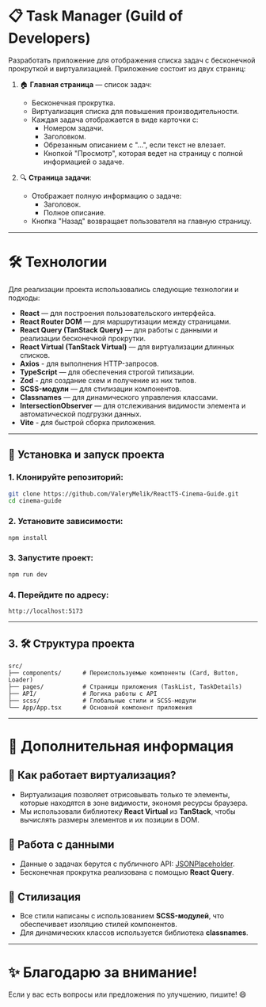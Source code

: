 # 📋 Task Manager (Guild of Developers)

Разработать приложение для отображения списка задач с бесконечной прокруткой и виртуализацией. Приложение состоит из двух страниц:

1. 🏠 **Главная страница** — список задач:

   - Бесконечная прокрутка.
   - Виртуализация списка для повышения производительности.
   - Каждая задача отображается в виде карточки с:
     - Номером задачи.
     - Заголовком.
     - Обрезанным описанием с "…", если текст не влезает.
     - Кнопкой "Просмотр", которая ведет на страницу с полной информацией о задаче.

2. 🔍 **Страница задачи**:
   - Отображает полную информацию о задаче:
     - Заголовок.
     - Полное описание.
   - Кнопка "Назад" возвращает пользователя на главную страницу.

---

# 🛠️ Технологии

Для реализации проекта использовались следующие технологии и подходы:

- **React** — для построения пользовательского интерфейса.
- **React Router DOM** — для маршрутизации между страницами.
- **React Query (TanStack Query)** — для работы с данными и реализации бесконечной прокрутки.
- **React Virtual (TanStack Virtual)** — для виртуализации длинных списков.
- **Axios** - для выполнения HTTP-запросов.
- **TypeScript** — для обеспечения строгой типизации.
- **Zod** - для создание схем и получение из них типов.
- **SCSS-модули** — для стилизации компонентов.
- **Classnames** — для динамического управления классами.
- **IntersectionObserver** — для отслеживания видимости элемента и автоматической подгрузки данных.
- **Vite** - для быстрой сборка приложения.

---

## 🚀 Установка и запуск проекта

### 1. Клонируйте репозиторий:

```bash
git clone https://github.com/ValeryMelik/ReactTS-Cinema-Guide.git
cd cinema-guide
```

### 2. Установите зависимости:

```bash
npm install
```

### 3. Запустите проект:

```bash
npm run dev
```

### 4. Перейдите по адресу:

```
http://localhost:5173
```

---

## 3. 🛠️ Структура проекта

```
src/
├── components/      # Переиспользуемые компоненты (Card, Button, Loader)
├── pages/           # Страницы приложения (TaskList, TaskDetails)
├── API/             # Логика работы с API
├── scss/            # Глобальные стили и SCSS-модули
└── App/App.tsx      # Основной компонент приложения
```

---

# 🧪 Дополнительная информация

## 📖 Как работает виртуализация?

- Виртуализация позволяет отрисовывать только те элементы, которые находятся в зоне видимости, экономя ресурсы браузера.
- Мы использовали библиотеку **React Virtual** из **TanStack**, чтобы вычислять размеры элементов и их позиции в DOM.

## 📡 Работа с данными

- Данные о задачах берутся с публичного API: [JSONPlaceholder](https://jsonplaceholder.typicode.com/posts).
- Бесконечная прокрутка реализована с помощью **React Query**.

## 🎨 Стилизация

- Все стили написаны с использованием **SCSS-модулей**, что обеспечивает изоляцию стилей компонентов.
- Для динамических классов используется библиотека **classnames**.

---

# ✨ Благодарю за внимание!

Если у вас есть вопросы или предложения по улучшению, пишите! 😄
